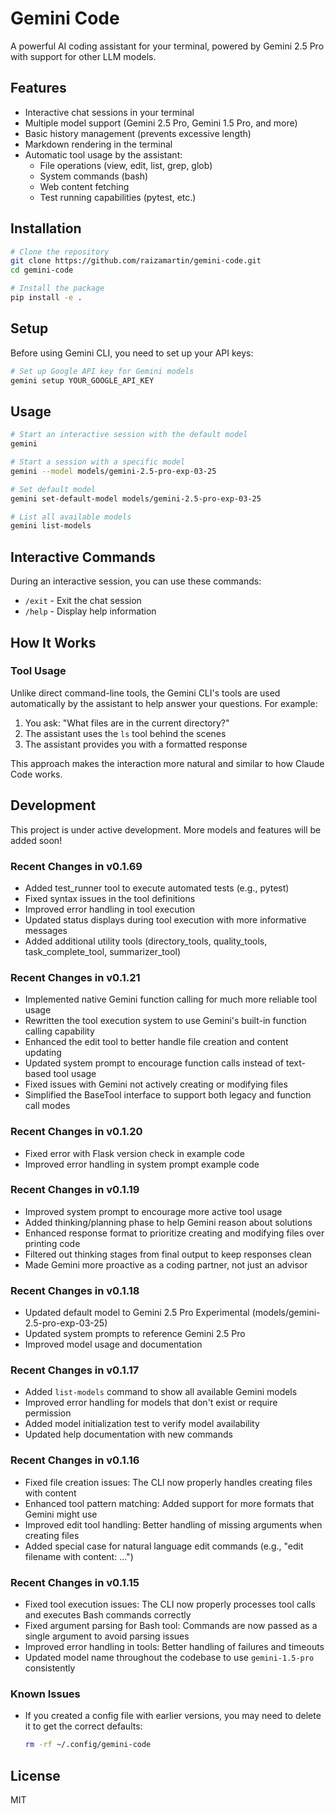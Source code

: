 # Gemini Code

A powerful AI coding assistant for your terminal, powered by Gemini 2.5 Pro with support for other LLM models.

## Features

- Interactive chat sessions in your terminal
- Multiple model support (Gemini 2.5 Pro, Gemini 1.5 Pro, and more)
- Basic history management (prevents excessive length)
- Markdown rendering in the terminal
- Automatic tool usage by the assistant:
  - File operations (view, edit, list, grep, glob)
  - System commands (bash)
  - Web content fetching
  - Test running capabilities (pytest, etc.)

## Installation

```bash
# Clone the repository
git clone https://github.com/raizamartin/gemini-code.git
cd gemini-code

# Install the package
pip install -e .
```

## Setup

Before using Gemini CLI, you need to set up your API keys:

```bash
# Set up Google API key for Gemini models
gemini setup YOUR_GOOGLE_API_KEY
```

## Usage

```bash
# Start an interactive session with the default model
gemini

# Start a session with a specific model
gemini --model models/gemini-2.5-pro-exp-03-25

# Set default model
gemini set-default-model models/gemini-2.5-pro-exp-03-25

# List all available models
gemini list-models
```

## Interactive Commands

During an interactive session, you can use these commands:

- `/exit` - Exit the chat session
- `/help` - Display help information

## How It Works

### Tool Usage

Unlike direct command-line tools, the Gemini CLI's tools are used automatically by the assistant to help answer your questions. For example:

1. You ask: "What files are in the current directory?"
2. The assistant uses the `ls` tool behind the scenes
3. The assistant provides you with a formatted response

This approach makes the interaction more natural and similar to how Claude Code works.

## Development

This project is under active development. More models and features will be added soon!

### Recent Changes in v0.1.69

- Added test_runner tool to execute automated tests (e.g., pytest)
- Fixed syntax issues in the tool definitions
- Improved error handling in tool execution
- Updated status displays during tool execution with more informative messages
- Added additional utility tools (directory_tools, quality_tools, task_complete_tool, summarizer_tool)

### Recent Changes in v0.1.21

- Implemented native Gemini function calling for much more reliable tool usage
- Rewritten the tool execution system to use Gemini's built-in function calling capability
- Enhanced the edit tool to better handle file creation and content updating
- Updated system prompt to encourage function calls instead of text-based tool usage
- Fixed issues with Gemini not actively creating or modifying files
- Simplified the BaseTool interface to support both legacy and function call modes

### Recent Changes in v0.1.20

- Fixed error with Flask version check in example code
- Improved error handling in system prompt example code

### Recent Changes in v0.1.19

- Improved system prompt to encourage more active tool usage
- Added thinking/planning phase to help Gemini reason about solutions
- Enhanced response format to prioritize creating and modifying files over printing code
- Filtered out thinking stages from final output to keep responses clean
- Made Gemini more proactive as a coding partner, not just an advisor

### Recent Changes in v0.1.18

- Updated default model to Gemini 2.5 Pro Experimental (models/gemini-2.5-pro-exp-03-25)
- Updated system prompts to reference Gemini 2.5 Pro
- Improved model usage and documentation

### Recent Changes in v0.1.17

- Added `list-models` command to show all available Gemini models
- Improved error handling for models that don't exist or require permission
- Added model initialization test to verify model availability
- Updated help documentation with new commands

### Recent Changes in v0.1.16

- Fixed file creation issues: The CLI now properly handles creating files with content
- Enhanced tool pattern matching: Added support for more formats that Gemini might use
- Improved edit tool handling: Better handling of missing arguments when creating files
- Added special case for natural language edit commands (e.g., "edit filename with content: ...")

### Recent Changes in v0.1.15

- Fixed tool execution issues: The CLI now properly processes tool calls and executes Bash commands correctly
- Fixed argument parsing for Bash tool: Commands are now passed as a single argument to avoid parsing issues
- Improved error handling in tools: Better handling of failures and timeouts
- Updated model name throughout the codebase to use `gemini-1.5-pro` consistently

### Known Issues

- If you created a config file with earlier versions, you may need to delete it to get the correct defaults:
  ```bash
  rm -rf ~/.config/gemini-code
  ```

## License

MIT